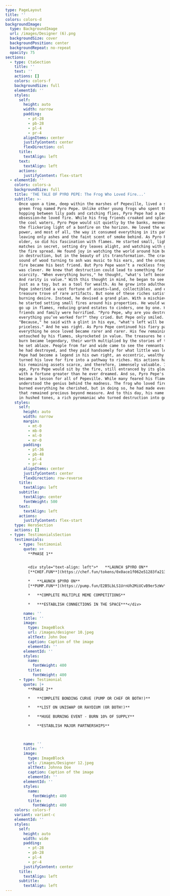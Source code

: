 ```yaml
---
type: PageLayout
title: ''
colors: colors-d
backgroundImage:
  type: BackgroundImage
  url: /images/Designer (6).png
  backgroundSize: cover
  backgroundPosition: center
  backgroundRepeat: no-repeat
  opacity: 75
sections:
  - type: CtaSection
    title: ''
    text: ''
    actions: []
    colors: colors-f
    backgroundSize: full
    elementId: ''
    styles:
      self:
        height: auto
        width: narrow
        padding:
          - pt-28
          - pb-28
          - pl-4
          - pr-4
        alignItems: center
        justifyContent: center
        flexDirection: col
      title:
        textAlign: left
      text:
        textAlign: left
      actions:
        justifyContent: flex-start
  - elementId: ''
    colors: colors-a
    backgroundSize: full
    title: 'THE TALE OF PYRO PEPE: The Frog Who Loved Fire...'
    subtitle: >-
      Once upon a time, deep within the marshes of Pepeville, lived a small
      green frog named Pyro Pepe. Unlike other young frogs who spent their days
      hopping between lily pads and catching flies, Pyro Pepe had a peculiar
      obsession—he loved fire. While his frog friends croaked and splashed in
      the cool waters, Pyro Pepe would sit quietly by the banks, mesmerized by
      the flickering light of a bonfire on the horizon. He loved the warmth, the
      power, and most of all, the way it consumed everything in its path,
      leaving only ashes and the faint scent of smoke behind. As Pyro Pepe grew
      older, so did his fascination with flames. He started small, lighting
      matches in secret, setting dry leaves alight, and watching with glee as
      the fire spread. He found joy in watching the world around him burn, not
      in destruction, but in the beauty of its transformation. The crackling
      sound of wood turning to ash was music to his ears, and the orange glow of
      fire became his best friend. But Pyro Pepe wasn’t a reckless frog. No, he
      was clever. He knew that destruction could lead to something far greater:
      scarcity. "When everything burns," he thought, "what's left becomes rare.
      And rarity is value." With this thought in mind, he began to see fire not
      just as a toy, but as a tool for wealth. As he grew into adulthood, Pyro
      Pepe inherited a vast fortune of assets—land, collectibles, and even a
      treasure trove of rare artifacts. But none of these riches satisfied his
      burning desire. Instead, he devised a grand plan. With a mischievous grin,
      he started setting small fires around his properties. He would watch them
      go up in flames, reducing grand estates to cinders, one by one. His
      friends and family were horrified. "Pyro Pepe, why are you destroying
      everything you’ve worked for?" they cried. But Pepe only smiled.
      "Because," he said with a glint in his eye, "what's left will be
      priceless." And he was right. As Pyro Pepe continued his fiery path,
      everything he once loved became rarer and rarer. His few remaining assets,
      untouched by his flames, skyrocketed in value. The treasures he didn’t
      burn became legendary, their worth multiplied by the stories of the ones
      he set ablaze. People from far and wide came to see the remnants of what
      he had destroyed, and they paid handsomely for what little was left. Pyro
      Pepe had become a legend in his own right, an eccentric, wealthy frog, who
      turned his love for fire into a pathway to riches. His actions had made
      his remaining assets scarce, and therefore, immensely valuable. In his old
      age, Pyro Pepe would sit by the fire, still entranced by its glow, but now
      with a fortune greater than he ever dreamed. And so, Pyro Pepe's tale
      became a lesson for all of Pepeville. While many feared his flames, others
      understood the genius behind the madness. The frog who loved fire had
      burned everything he cherished, but in doing so, he had made everything
      that remained precious beyond measure. And to this day, his name is spoken
      in hushed tones, a rich pyromaniac who turned destruction into gold.
    styles:
      self:
        height: auto
        width: narrow
        margin:
          - mt-0
          - mb-0
          - ml-0
          - mr-0
        padding:
          - pt-36
          - pb-48
          - pl-4
          - pr-4
        alignItems: center
        justifyContent: center
        flexDirection: row-reverse
      title:
        textAlign: left
      subtitle:
        textAlign: center
        fontWeight: 500
      text:
        textAlign: left
      actions:
        justifyContent: flex-start
    type: HeroSection
    actions: []
  - type: TestimonialsSection
    testimonials:
      - type: Testimonial
        quote: >+
          **PHASE 1**


          <div style="text-align: left">*   **LAUNCH $PYRO ON**
          [**CHEF.FUN**](https://chef.fun/tokens/0x0ace1f062e51283fa213c7c9724b47ffdb62635d)

          *   **LAUNCH $PYRO ON**
          [**PUMP.FUN**](https://pump.fun/E2B5LbLS1UrnUh2MiUCvB9er5zWvYzfT7o7XqD7dpump)

          *   **COMPLETE MULTIPLE MEME COMPETITIONS**

          *   ***ESTABLISH CONNECTIONS IN THE SPACE***</div>

        name: ''
        title: ''
        image:
          type: ImageBlock
          url: /images/designer 10.jpeg
          altText: John Doe
          caption: Caption of the image
          elementId: ''
        elementId: ''
        styles:
          name:
            fontWeight: 400
          title:
            fontWeight: 400
      - type: Testimonial
        quote: |+
          **PHASE 2** 

          *   **COMPLETE BONDING CURVE (PUMP OR CHEF OR BOTH!)**

          *   **LIST ON UNISWAP OR RAYDIUM (OR BOTH!)**

          *   **HUGE BURNING EVENT - BURN 10% OF SUPPLY**

          *   **ESTABLISH MAJOR PARTNERSHIPS**



        name: ''
        title: ''
        image:
          type: ImageBlock
          url: /images/Designer 12.jpeg
          altText: Johnna Doe
          caption: Caption of the image
          elementId: ''
        elementId: ''
        styles:
          name:
            fontWeight: 400
          title:
            fontWeight: 400
    colors: colors-f
    variant: variant-c
    elementId: ''
    styles:
      self:
        height: auto
        width: wide
        padding:
          - pt-28
          - pb-28
          - pl-4
          - pr-4
        justifyContent: center
      title:
        textAlign: left
      subtitle:
        textAlign: left
---
```

